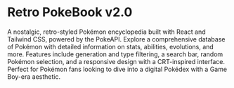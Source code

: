 # Retro PokeBook v2.0

A nostalgic, retro-styled Pokémon encyclopedia built with React and Tailwind CSS, powered by the PokeAPI. Explore a comprehensive database of Pokémon with detailed information on stats, abilities, evolutions, and more. Features include generation and type filtering, a search bar, random Pokémon selection, and a responsive design with a CRT-inspired interface. Perfect for Pokémon fans looking to dive into a digital Pokédex with a Game Boy-era aesthetic.
